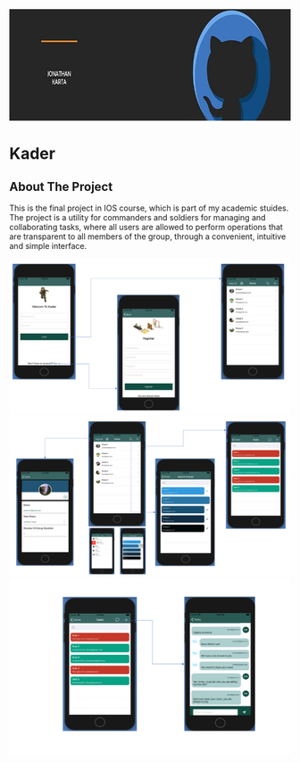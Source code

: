 <div>
      <img src="Images/logo.jpg" alt="Game Logo" height="200" >      
</div>

# Kader

## About The Project
This is the final project in IOS course, which is part of my academic stuides.
The project is a utility for commanders and soldiers for managing and collaborating tasks, 
where all users are allowed to perform operations that are transparent to all members of the group, through a convenient,
intuitive and simple interface.

<div>
      <img src="Images/Image1.png" alt="flip game image" >
      <img src="Images/Image2.png" alt="flip game image" >
      <img src="Images/Image3.png" alt="flip game image" >
</div>

